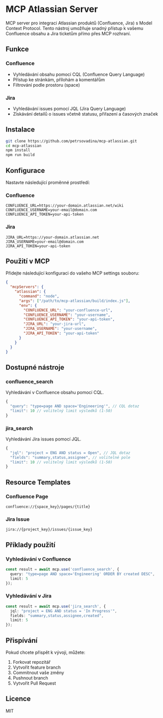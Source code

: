 # MCP Atlassian Server

MCP server pro integraci Atlassian produktů (Confluence, Jira) s Model Context Protocol. Tento nástroj umožňuje snadný přístup k vašemu Confluence obsahu a Jira ticketům přímo přes MCP rozhraní.

## Funkce

### Confluence
- Vyhledávání obsahu pomocí CQL (Confluence Query Language)
- Přístup ke stránkám, přílohám a komentářům
- Filtrování podle prostoru (space)

### Jira
- Vyhledávání issues pomocí JQL (Jira Query Language)
- Získávání detailů o issues včetně statusu, přiřazení a časových značek

## Instalace

```bash
git clone https://github.com/petrsovadina/mcp-atlassian.git
cd mcp-atlassian
npm install
npm run build
```

## Konfigurace

Nastavte následující proměnné prostředí:

### Confluence
```
CONFLUENCE_URL=https://your-domain.atlassian.net/wiki
CONFLUENCE_USERNAME=your-email@domain.com
CONFLUENCE_API_TOKEN=your-api-token
```

### Jira
```
JIRA_URL=https://your-domain.atlassian.net
JIRA_USERNAME=your-email@domain.com
JIRA_API_TOKEN=your-api-token
```

## Použití v MCP

Přidejte následující konfiguraci do vašeho MCP settings souboru:

```json
{
  "mcpServers": {
    "atlassian": {
      "command": "node",
      "args": ["/path/to/mcp-atlassian/build/index.js"],
      "env": {
        "CONFLUENCE_URL": "your-confluence-url",
        "CONFLUENCE_USERNAME": "your-username",
        "CONFLUENCE_API_TOKEN": "your-api-token",
        "JIRA_URL": "your-jira-url",
        "JIRA_USERNAME": "your-username",
        "JIRA_API_TOKEN": "your-api-token"
      }
    }
  }
}
```

## Dostupné nástroje

### confluence_search
Vyhledávání v Confluence obsahu pomocí CQL.

```typescript
{
  "query": "type=page AND space='Engineering'", // CQL dotaz
  "limit": 10 // volitelný limit výsledků (1-50)
}
```

### jira_search
Vyhledávání Jira issues pomocí JQL.

```typescript
{
  "jql": "project = ENG AND status = Open", // JQL dotaz
  "fields": "summary,status,assignee", // volitelné pole
  "limit": 10 // volitelný limit výsledků (1-50)
}
```

## Resource Templates

### Confluence Page
`confluence://{space_key}/pages/{title}`

### Jira Issue
`jira://{project_key}/issues/{issue_key}`

## Příklady použití

### Vyhledávání v Confluence
```typescript
const result = await mcp.use('confluence_search', {
  query: "type=page AND space='Engineering' ORDER BY created DESC",
  limit: 5
});
```

### Vyhledávání v Jira
```typescript
const result = await mcp.use('jira_search', {
  jql: "project = ENG AND status = 'In Progress'",
  fields: "summary,status,assignee,created",
  limit: 5
});
```

## Přispívání

Pokud chcete přispět k vývoji, můžete:
1. Forkovat repozitář
2. Vytvořit feature branch
3. Commitnout vaše změny
4. Pushnout branch
5. Vytvořit Pull Request

## Licence

MIT
